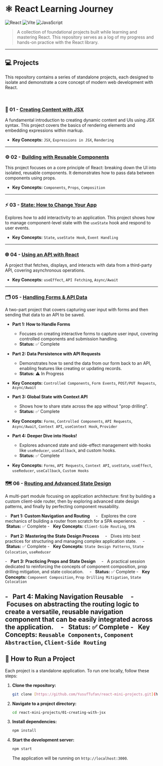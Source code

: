 # ⚛️ React Learning Journey

![React](https://img.shields.io/badge/React-20232A?style=for-the-badge&logo=react&logoColor=61DAFB)
![Vite](https://img.shields.io/badge/Vite-646CFF?style=for-the-badge&logo=vite&logoColor=white)
![JavaScript](https://img.shields.io/badge/JavaScript-F7DF1E?style=for-the-badge&logo=javascript&logoColor=black)

> A collection of foundational projects built while learning and mastering React. This repository serves as a log of my progress and hands-on practice with the React library.

---

## 💻 Projects

This repository contains a series of standalone projects, each designed to isolate and demonstrate a core concept of modern web development with React.

<br>

### 🚀 01 - [Creating Content with JSX](./01-creating-with-jsx/)

A fundamental introduction to creating dynamic content and UIs using JSX syntax. This project covers the basics of rendering elements and embedding expressions within markup.
-   **Key Concepts:** `JSX`, `Expressions in JSX`, `Rendering`

---

### ⚙️ 02 - [Building with Reusable Components](./02-reusable-components/)

This project focuses on a core principle of React: breaking down the UI into isolated, reusable components. It demonstrates how to pass data between components using props.
-   **Key Concepts:** `Components`, `Props`, `Composition`

---

### ⚡️ 03 - [State: How to Change Your App](./03-managing-state/)

Explores how to add interactivity to an application. This project shows how to manage component-level state with the `useState` hook and respond to user events.
-   **Key Concepts:** `State`, `useState Hook`, `Event Handling`

---
### 🌐 04 - [Using an API with React](./04-using-an-api-with-react/)
A project that fetches, displays, and interacts with data from a third-party API, covering asynchronous operations.
-   **Key Concepts:** `useEffect`, `API Fetching`, `Async/Await`

---

### 🗂️ 05 - [Handling Forms & API Data](./05-forms-and-api-data/)
A two-part project that covers capturing user input with forms and then sending that data to an API to be saved.

-   **Part 1: How to Handle Forms**
    -   Focuses on creating interactive forms to capture user input, covering controlled components and submission handling.
    -   **Status:** ✅ Complete

-   **Part 2: Data Persistence with API Requests**
    -   Demonstrates how to send the data from our form back to an API, enabling features like creating or updating records.
    -   **Status:** ⚠️ In Progress
-   **Key Concepts:** `Controlled Components`, `Form Events`, `POST/PUT Requests`, `Async/Await`

-   **Part 3: Global State with Context API**
    -   Shows how to share state across the app without "prop drilling".
    -   **Status:** ✅ Complete
-   **Key Concepts:** `Forms`, `Controlled Components`, `API Requests`, `Async/Await`, `Context API`, `useContext Hook`, `Provider`

-   **Part 4: Deeper Dive into Hooks!**
    -   Explores advanced state and side-effect management with hooks like `useReducer`, `useCallback`, and custom hooks.
    -   **Status:** ✅ Complete
-   **Key Concepts:** `Forms`, `API Requests`, `Context API`, `useState`, `useEffect`, `useReducer`, `useCallback`, `Custom Hooks`

### 🗺️ 06 - [Routing and Advanced State Design](./06-routing-and-state-design/)
A multi-part module focusing on application architecture: first by building a custom client-side router, then by exploring advanced state design patterns, and finally by perfecting component reusability.

-   **Part 1: Custom Navigation and Routing**
    -   Explores the core mechanics of building a router from scratch for a SPA experience.
    -   **Status:** ✅ Complete
-   **Key Concepts:** `Client-Side Routing`, `SPA`

-   **Part 2: Mastering the State Design Process**
    -   Dives into best practices for structuring and managing complex application state.
    -   **Status:** ✅ Complete
-   **Key Concepts:** `State Design Patterns`, `State Colocation`, `useReducer`

-   **Part 3: Practicing Props and State Design**
    -   A practical session dedicated to reinforcing the concepts of component composition, prop drilling mitigation, and state colocation.
    -   **Status:** ✅ Complete
-   **Key Concepts:** `Component Composition`, `Prop Drilling Mitigation`, `State Colocation`

-   **Part 4: Making Navigation Reusable**
    -   Focuses on abstracting the routing logic to create a versatile, reusable navigation component that can be easily integrated across the application.
    -   **Status:** ✅ Complete
-   **Key Concepts:** `Reusable Components`, `Component Abstraction`, `Client-Side Routing`
---

## 🚀 How to Run a Project

Each project is a standalone application. To run one locally, follow these steps:

1.  **Clone the repository:**
    ```sh
    git clone [https://github.com/YusufTufan/react-mini-projects.git](https://github.com/YusufTufan/react-mini-projects.git)
    ```

2.  **Navigate to a project directory:**
    ```sh
    cd react-mini-projects/01-creating-with-jsx
    ```

3.  **Install dependencies:**
    ```sh
    npm install
    ```

4.  **Start the development server:**
    ```sh
    npm start
    ```
    The application will be running on `http://localhost:3000`.
